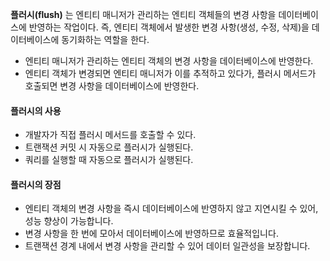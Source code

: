 **플러시(flush)** 는 엔티티 매니저가 관리하는 엔티티 객체들의 변경 사항을 데이터베이스에 반영하는 작업이다. 즉, 엔티티 객체에서 발생한 변경 사항(생성, 수정, 삭제)을 데이터베이스에 동기화하는 역할을 한다.

- 엔티티 매니저가 관리하는 엔티티 객체의 변경 사항을 데이터베이스에 반영한다.
- 엔티티 객체가 변경되면 엔티티 매니저가 이를 추적하고 있다가, 플러시 메서드가 호출되면 변경 사항을 데이터베이스에 반영한다.

#### 플러시의 사용

- 개발자가 직접 플러시 메서드를 호출할 수 있다.
- 트랜잭션 커밋 시 자동으로 플러시가 실행된다.
- 쿼리를 실행할 때 자동으로 플러시가 실행된다.

#### 플러시의 장점

- 엔티티 객체의 변경 사항을 즉시 데이터베이스에 반영하지 않고 지연시킬 수 있어, 성능 향상이 가능합니다.
- 변경 사항을 한 번에 모아서 데이터베이스에 반영하므로 효율적입니다.
- 트랜잭션 경계 내에서 변경 사항을 관리할 수 있어 데이터 일관성을 보장합니다.

